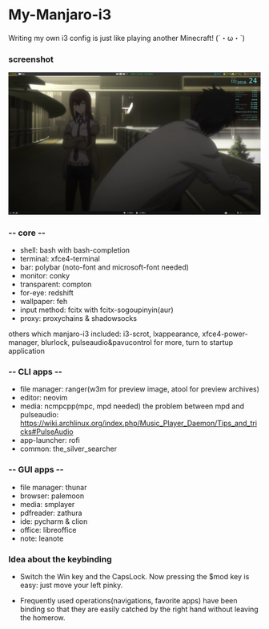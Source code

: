 
# My-Manjaro-i3
Writing my own i3 config is just like playing another Minecraft! (´・ω・`) 

### screenshot

![screenshot](https://github.com/GarrusTali/my-manjaro-i3/blob/master/screenshot.png)

### -- core --
* shell: bash with bash-completion
* terminal: xfce4-terminal
* bar: polybar (noto-font and microsoft-font needed)
* monitor: conky
* transparent: compton
* for-eye: redshift
* wallpaper: feh
* input method: fcitx with fcitx-sogoupinyin(aur)
* proxy: proxychains & shadowsocks

others which manjaro-i3 included: 
i3-scrot, lxappearance, xfce4-power-manager, blurlock, pulseaudio&pavucontrol
for more, turn to startup application

### -- CLI apps --
* file manager: ranger(w3m for preview image, atool for preview archives)
* editor: neovim
* media: ncmpcpp(mpc, mpd needed)
  the problem between mpd and pulseaudio: https://wiki.archlinux.org/index.php/Music_Player_Daemon/Tips_and_tricks#PulseAudio
* app-launcher: rofi
* common: the_silver_searcher

### -- GUI apps --
* file manager: thunar
* browser: palemoon
* media: smplayer
* pdfreader: zathura
* ide: pycharm & clion
* office: libreoffice
* note: leanote

### Idea about the keybinding
* Switch the Win key and the CapsLock. Now pressing the $mod key is easy: just move your left pinky.

* Frequently used operations(navigations, favorite apps) have been binding so that they are easily catched by the right hand without leaving the homerow.

